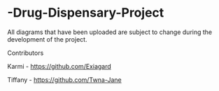 # -Drug-Dispensary-Project
All diagrams that have been uploaded are subject to change during the development of the project.

Contributors

Karmi - https://github.com/Exiagard

Tiffany - https://github.com/Twna-Jane
